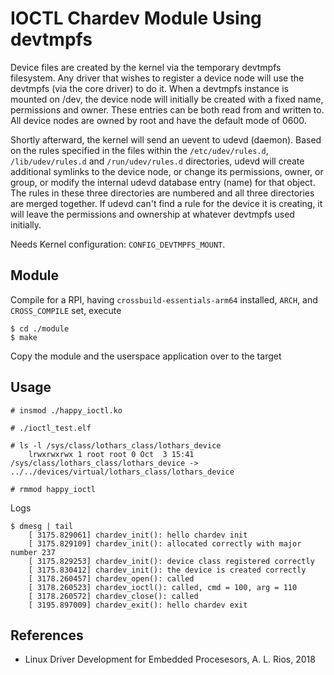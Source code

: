 # IOCTL Chardev Module Using devtmpfs

Device files are created by the kernel via the temporary devtmpfs
filesystem. Any driver that wishes to register a device node will use
the devtmpfs (via the core driver) to do it. When a devtmpfs instance
is mounted on /dev, the device node will initially be created with a
fixed name, permissions and owner. These entries can be both read from
and written to. All device nodes are owned by root and have the
default mode of 0600.  

Shortly afterward, the kernel will send an uevent to udevd
(daemon). Based on the rules specified in the files within the
`/etc/udev/rules.d`, `/lib/udev/rules.d` and `/run/udev/rules.d`
directories, udevd will create additional symlinks to the device node,
or change its permissions, owner, or group, or modify the internal
udevd database entry (name) for that object. The rules in these three
directories are numbered and all three directories are merged
together. If udevd can't find a rule for the device it is creating, it
will leave the permissions and ownership at whatever devtmpfs used
initially.  

Needs Kernel configuration: `CONFIG_DEVTMPFS_MOUNT`.  

## Module
Compile for a RPI, having `crossbuild-essentials-arm64` installed, `ARCH`, and `CROSS_COMPILE` set, execute  
```
$ cd ./module
$ make
```
Copy the module and the userspace application over to the target  

## Usage
```
# insmod ./happy_ioctl.ko

# ./ioctl_test.elf

# ls -l /sys/class/lothars_class/lothars_device
    lrwxrwxrwx 1 root root 0 Oct  3 15:41 /sys/class/lothars_class/lothars_device -> ../../devices/virtual/lothars_class/lothars_device

# rmmod happy_ioctl
```
Logs  
```
$ dmesg | tail
    [ 3175.829061] chardev_init(): hello chardev init
    [ 3175.829109] chardev_init(): allocated correctly with major number 237
    [ 3175.829253] chardev_init(): device class registered correctly
    [ 3175.830412] chardev_init(): the device is created correctly
    [ 3178.260457] chardev_open(): called
    [ 3178.260523] chardev_ioctl(): called, cmd = 100, arg = 110
    [ 3178.260572] chardev_close(): called
    [ 3195.897009] chardev_exit(): hello chardev exit
```

## References
* Linux Driver Development for Embedded Procesesors, A. L. Rios, 2018
